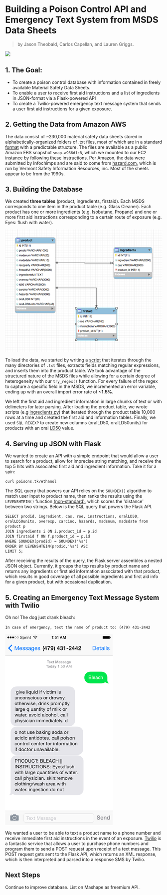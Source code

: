 # Building a Poison Control API and Emergency Text System from MSDS Data Sheets
>by Jason Theobald, Carlos Capellan, and Lauren Griggs. 

![](http://i863.photobucket.com/albums/ab193/lead_poisoning/poison.png)

## 1. The Goal:
* To create a poison control database with information contained in freely available Material Safety Data Sheets. 
* To enable a user to receive first aid instructions and a list of ingredients in JSON-format via a Flask-powered API
* To create a Twilio-powered emergency text message system that sends a user first aid instructions for a given exposure.

## 2. Getting the Data from Amazon AWS

The data consist of ~230,000 material safety data sheets stored in alphabetically-organized folders of .txt files, most of which are in a standard [format](https://www.osha.gov/Publications/OSHA3514.html) with a predictable structure. The files are available as a public Amazon EBS snapshot `snap-a966d1c8`, which we mounted to our EC2 instance by following [these](http://docs.aws.amazon.com/AWSEC2/latest/UserGuide/ebs-using-volumes.html) instructions. Per Amazon, the data were submitted by Infochimps and are said to come from [hazard.com](hazard.com), which is run by Vermont Safety Information Resources, inc. Most of the sheets appear to be from the 1990s. 

## 3. Building the Database

We created **three tables** (product, ingredients, firstaid). Each MSDS corresponds to one item in the product table (e.g. Glass Cleaner). Each product has one or more ingredients (e.g. Isobutane, Propane) and one or more first aid instructions corresponding to a certain route of exposure (e.g. Eyes: flush with water). 

![](https://raw.githubusercontent.com/th3o6a1d/toxicology/master/eer.png)

To load the data, we started by writing a [script](https://github.com/th3o6a1d/toxicology/blob/master/loader.py) that iterates through the many directories of `.txt` files, extracts fields matching regular expressions, and inserts them into the product table. We took advantage of the structured nature of the MSDS files while allowing for a certain degree of heterogeneity with our `try_regex()` function. For every failure of the regex to capture a specific field in the MSDS, we incremented an error variable, ending up with an overall import error rate of **~1.5%.** 

We left the first aid and ingredient information in large chunks of text or with delimeters for later parsing. After loading the product table, we wrote scripts (e.g [ingredients.py](https://github.com/th3o6a1d/toxicology/blob/master/ingreds.py)) that iterated through the product table 10,000 rows at a time and created the first aid and information tables. Finally, we used `SQL REGEXP` to create new columns (oralLD50, oralLD50units) for products with an oral [LD50](http://en.wikipedia.org/wiki/Median_lethal_dose) value.

## 4. Serving up JSON with Flask
We wanted to create an API with a simple endpoint that would allow a user to search for a product, allow for imprecise string matching, and receive the top 5 hits with associated first aid and ingredient information. Take it for a spin:

```
curl poisons.tk/ethanol
```

The SQL query that powers our API relies on the `SOUNDEX()` algorithm to match user input to product name, then ranks the results using the `LEVENSHTEIN()` function [(non-standard)](http://stackoverflow.com/questions/13909885/how-to-add-levenshtein-function-in-mysql), which scores the 'distance' between two strings. Below is the SQL query that powers the Flask API. 

```
SELECT prodid, ingredient, cas, roe, instructions, oralLD50, 
oralLD50units, overexp, carcino, hazards, msdsnum, msdsdate from product p 
JOIN ingredients i ON i.product_id = p.id
JOIN firstaid f ON f.product_id = p.id
WHERE SOUNDEX(prodid) = SOUNDEX('%s')
ORDER BY LEVENSHTEIN(prodid,'%s') ASC
LIMIT 5;
```

After receiving the results of the query, the Flask server assembles a nested JSON object. Currently, it groups the top results by product name and returns any ingredients or first aid information associated with that product, which results in good coverage of all possible ingredients and first aid info for a given product, but with occasional duplication.

## 5. Creating an Emergency Text Message System with Twilio
Oh no! The dog just drank bleach: 

`In case of emergency, text the name of product to: (479) 431-2442`

![](https://raw.githubusercontent.com/th3o6a1d/toxicology/master/text.png)

We wanted a user to be able to text a product name to a phone number and receive immediate first aid instructions in the event of an exposure. [Twilio](twilio.com) is a fantastic service that allows a user to purchase phone numbers and program them to send a POST request upon receipt of a text message. This POST request gets sent to the Flask API, which returns an XML response, which is then interpreted and parsed into a response SMS by Twilio. 

## Next Steps
Continue to improve database. List on Mashape as freemium API. 























